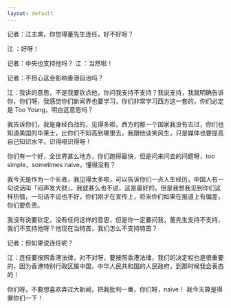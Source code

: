 ```yaml
---
layout: default
---
```


记者：江主席，你觉得董先生连任，好不好呀？

江 ：好呀！

记者：中央也支持他吗？
江 ：当然啦！

记者：不担心这会影响香港自治吗？

江：我讲的意思，不是我要钦点他，你问我支持不支持？我说支持，我就明确告诉你，你们呀，我感觉你们新闻界也要学习，你们非常学习西方这一套的，你们必定是 Too Young，明白这意思吗？

我告诉你们，我是身经白战的，见得多啦，西方的那一个国家我没有去过，你们也知道美国的华莱士，比你们不知高到哪里去，我跟他谈笑风生，只是媒体也要提高自己知识水平，识得唔识得呀！

你们有一个好，全世界甚么地方，你们跑得最快，但是问来问去的问题呀，too simple，sometimes naive，懂得没有？

我今天是作为一个长者，我见得太多啦，可以告诉你们一点人生经历，中国人有一句说话叫「闷声发大财」，我就甚么也不说，这是最好的，但是我想我见到你们这样热情，一句话不说也不好，你们刚才在宣传上，将来你们如果在报道上有偏差，你们要负责。

我没有说要钦定，没有任何这样的意思，但是你一定要问我，董先生支持不支持，我们不支持他呀？他现在当特首，我们怎么不支持特首？

记者：但如果说连任呢？

江：连任要按照香港法律，对不对呀，要按照香港法律，我们的决定权也是很重要的，因为香港特别行政区属中国，中华人民共和国的人民政府，到那时候我会表态的！

你们呀，不要想喜欢弄过大新闻，把我批判一番，你们呀，naive！ 
我今天算是得罪你们一下！